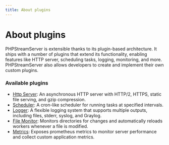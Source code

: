 ```yaml
---
title: About plugins
---
```


# About plugins

PHPStreamServer is extensible thanks to its plugin-based architecture.
It ships with a number of plugins that extend its functionality, enabling features like HTTP server, scheduling tasks, logging, monitoring, and more.
PHPStreamServer also allows developers to create and implement their own custom plugins.

<h3>Available plugins</h3>

- [Http Server](/docs/plugins/http-server): An asynchronous HTTP server with HTTP/2, HTTPS, static file serving, and gzip compression.
- [Scheduler](/docs/plugins/scheduler): A cron-like scheduler for running tasks at specified intervals.
- [Logger](/docs/plugins/logger): A flexible logging system that supports multiple outputs, including files, stderr, syslog, and Graylog.
- [File Monitor](/docs/plugins/file-monitor): Monitors directories for changes and automatically reloads workers whenever a file is modified.
- [Metrics](/docs/plugins/metrics): Exposes prometheus metrics to monitor server performance and collect custom application metrics.

